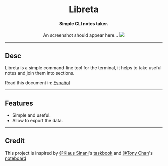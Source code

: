 ﻿<h1 align="center">
  Libreta
</h1>

<h4 align="center">
  Simple CLI notes taker.
</h4>

<p align="center">
  An screenshot should appear here...
  <a href="https://github.com/marfullsen/libreta"><img src="https://img.shields.io/badge/version-0.1-red.svg"></a>
</p>

---
## Desc

Libreta is a simple command-line tool for the terminal, it helps to take useful notes and join them into sections.

Read this document in:
[Español](https://github.com/marfullsen/libreta/blob/master/docs/readme.ES.md)

---
## Features
- Simple and useful.
- Allow to export the data.

---
## Credit

This project is inspired by [@Klaus Sinani](https://github.com/klaussinani)'s [taskbook](https://github.com/klaussinani/taskbook) and [@Tony Chan](https://github.com/tnychn)'s [noteboard](https://github.com/tnychn/noteboard)
